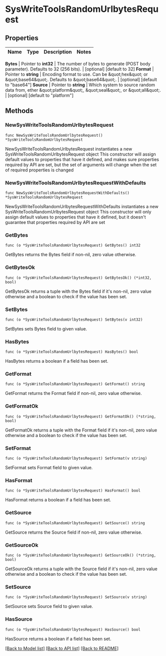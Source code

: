 # SysWriteToolsRandomUrlbytesRequest


## Properties

Name | Type | Description | Notes
------------ | ------------- | ------------- | -------------


**Bytes** | Pointer to **int32** | The number of bytes to generate (POST body parameter). Defaults to 32 (256 bits). | [optional] [default to 32]
**Format** | Pointer to **string** | Encoding format to use. Can be \&quot;hex\&quot; or \&quot;base64\&quot;. Defaults to \&quot;base64\&quot;. | [optional] [default to "base64"]
**Source** | Pointer to **string** | Which system to source random data from, ether \&quot;platform\&quot;, \&quot;seal\&quot;, or \&quot;all\&quot;. | [optional] [default to "platform"]



## Methods


### NewSysWriteToolsRandomUrlbytesRequest

`func NewSysWriteToolsRandomUrlbytesRequest() *SysWriteToolsRandomUrlbytesRequest`

NewSysWriteToolsRandomUrlbytesRequest instantiates a new SysWriteToolsRandomUrlbytesRequest object
This constructor will assign default values to properties that have it defined,
and makes sure properties required by API are set, but the set of arguments
will change when the set of required properties is changed

### NewSysWriteToolsRandomUrlbytesRequestWithDefaults

`func NewSysWriteToolsRandomUrlbytesRequestWithDefaults() *SysWriteToolsRandomUrlbytesRequest`

NewSysWriteToolsRandomUrlbytesRequestWithDefaults instantiates a new SysWriteToolsRandomUrlbytesRequest object
This constructor will only assign default values to properties that have it defined,
but it doesn't guarantee that properties required by API are set


### GetBytes

`func (o *SysWriteToolsRandomUrlbytesRequest) GetBytes() int32`

GetBytes returns the Bytes field if non-nil, zero value otherwise.

### GetBytesOk

`func (o *SysWriteToolsRandomUrlbytesRequest) GetBytesOk() (*int32, bool)`

GetBytesOk returns a tuple with the Bytes field if it's non-nil, zero value otherwise
and a boolean to check if the value has been set.

### SetBytes

`func (o *SysWriteToolsRandomUrlbytesRequest) SetBytes(v int32)`

SetBytes sets Bytes field to given value.


### HasBytes

`func (o *SysWriteToolsRandomUrlbytesRequest) HasBytes() bool`

HasBytes returns a boolean if a field has been set.




### GetFormat

`func (o *SysWriteToolsRandomUrlbytesRequest) GetFormat() string`

GetFormat returns the Format field if non-nil, zero value otherwise.

### GetFormatOk

`func (o *SysWriteToolsRandomUrlbytesRequest) GetFormatOk() (*string, bool)`

GetFormatOk returns a tuple with the Format field if it's non-nil, zero value otherwise
and a boolean to check if the value has been set.

### SetFormat

`func (o *SysWriteToolsRandomUrlbytesRequest) SetFormat(v string)`

SetFormat sets Format field to given value.


### HasFormat

`func (o *SysWriteToolsRandomUrlbytesRequest) HasFormat() bool`

HasFormat returns a boolean if a field has been set.




### GetSource

`func (o *SysWriteToolsRandomUrlbytesRequest) GetSource() string`

GetSource returns the Source field if non-nil, zero value otherwise.

### GetSourceOk

`func (o *SysWriteToolsRandomUrlbytesRequest) GetSourceOk() (*string, bool)`

GetSourceOk returns a tuple with the Source field if it's non-nil, zero value otherwise
and a boolean to check if the value has been set.

### SetSource

`func (o *SysWriteToolsRandomUrlbytesRequest) SetSource(v string)`

SetSource sets Source field to given value.


### HasSource

`func (o *SysWriteToolsRandomUrlbytesRequest) HasSource() bool`

HasSource returns a boolean if a field has been set.









[[Back to Model list]](../README.md#documentation-for-models) [[Back to API list]](../README.md#documentation-for-api-endpoints) [[Back to README]](../README.md)


